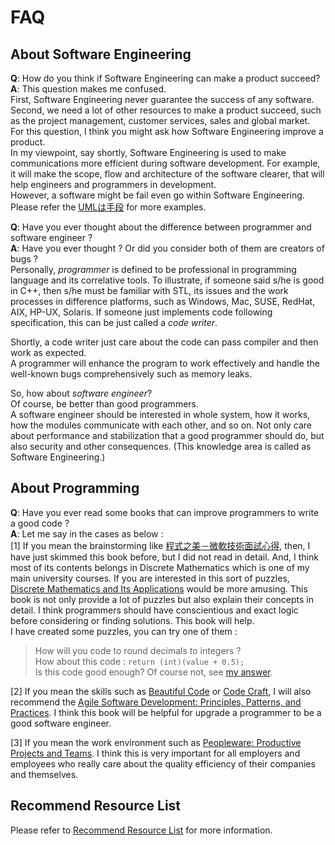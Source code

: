 # FAQ
## About Software Engineering
**Q**: How do you think if Software Engineering can make a product succeed?  
**A**: This question makes me confused.  
First, Software Engineering never guarantee the success of any software.
Second, we need a lot of other resources to make a product succeed, such as the project management, customer services, sales and global market.  
For this question, I think you might ask how Software Engineering improve a product.  
In my viewpoint, say shortly, Software Engineering is used to make communications more efficient during software development. For example, it will make the scope, flow and architecture of the software clearer, that will help engineers and programmers in development.  
However, a software might be fail even go within Software Engineering. Please refer the [UMLは手段](https://www.amazon.co.jp/UML%E3%81%AF%E6%89%8B%E6%AE%B5-%E6%8A%80%E8%A9%95SE%E6%96%B0%E6%9B%B8-005-%E8%8D%92%E4%BA%95-%E7%8E%B2%E5%AD%90/dp/4774129372/ref=sr_1_1?ie=UTF8&s=books&qid=1249017737&sr=8-1) for more examples.  


**Q**: Have you ever thought about the difference between programmer and software engineer ?  
**A**: Have you ever thought ? Or did you consider both of them are creators of bugs ?  
Personally, _programmer_ is defined to be professional in programming language and its correlative tools. To illustrate, if someone said s/he is good in C++, then s/he must be familiar with STL, its issues and the work processes in difference platforms, such as Windows, Mac, SUSE, RedHat, AIX, HP-UX, Solaris. 
If someone just implements code following specification, this can be just called a _code writer_.  
  
Shortly, a code writer just care about the code can pass compiler and then work as expected.   
A programmer will enhance the program to work effectively and handle the well-known bugs comprehensively such as memory leaks.  
  
So, how about _software engineer_?   
Of course, be better than good programmers.  
A software engineer should be interested in whole system, how it works, how the modules communicate with each other, and so on. Not only care about performance and stabilization that a good programmer should do, but also security and other consequences. (This knowledge area is called as Software Engineering.)   

## About Programming
**Q**: Have you ever read some books that can improve programmers to write a good code ?  
**A**: Let me say in the cases as below :  
[1] If you mean the brainstorming like [程式之美－微軟技術面試心得](https://www.books.com.tw/products/0010408182), then, I have just skimmed this book before, but I did not read in detail. And, I think most of its contents belongs in Discrete Mathematics which is one of my main university courses. If you are interested in this sort of puzzles, [Discrete Mathematics and Its Applications](https://www.amazon.com/Discrete-Mathematics-Applications-McGraw-Hill-International/dp/0071167560/ref=sr_1_4?ie=UTF8&s=books&qid=1249018295&sr=1-4) would be more amusing. This book is not only provide a lot of puzzles but also explain their concepts in detail. I think programmers should have conscientious and exact logic before considering or finding solutions. This book will help.  
I have created some puzzles, you can try one of them :  
> How will you code to round decimals to integers ?  
> How about this code : `return (int)(value + 0.5);`  
> Is this code good enough? Of course not, see [my answer](https://www.youtube.com/watch?v=cJpETo_4X0c).  

[2] If you mean the skills such as [Beautiful Code](https://www.amazon.com/Beautiful-Code-Leading-Programmers-Practice/dp/0596510047/ref=sr_1_1?ie=UTF8&s=books&qid=1249019211&sr=1-1) or [Code Craft](https://www.amazon.com/Code-Craft-Practice-Writing-Excellent/dp/1593271190/ref=sr_1_1?ie=UTF8&s=books&qid=1249018710&sr=1-1), I will also recommend the [Agile Software Development: Principles, Patterns, and Practices](https://www.amazon.com/Software-Development-Principles-Patterns-Practices/dp/0135974445/ref=sr_1_1?ie=UTF8&s=books&qid=1249018601&sr=1-1). I think this book will be helpful for upgrade a programmer to be a good software engineer.  

[3] If you mean the work environment such as [Peopleware: Productive Projects and Teams](https://www.amazon.com/Peopleware-Productive-Projects-Teams-Second/dp/0932633439#). I think this is very important for all employers and employees who really care about the quality efficiency of their companies and themselves. 

## Recommend Resource List
Please refer to [Recommend Resource List](RecommendResourceList.md) for more information.

